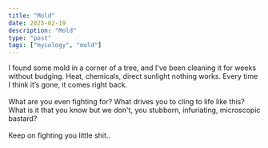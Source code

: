 ```yaml
---
title: "Mold"
date: 2025-02-19
description: "Mold"
type: "post"
tags: ["mycology", "mold"]
---
```


I found some mold in a corner of a tree, and I've been cleaning it for weeks without budging. Heat, chemicals, direct sunlight nothing works. Every time I think it’s gone, it comes right back.
<br><br>
What are you even fighting for? What drives you to cling to life like this? What is it that you know but we don't, you stubborn, infuriating, microscopic bastard?
<br><br>
Keep on fighting you little shit..